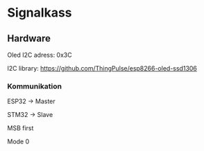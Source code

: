 # Signalkass



## Hardware

Oled I2C adress: 0x3C

I2C library: https://github.com/ThingPulse/esp8266-oled-ssd1306

 ### Kommunikation

ESP32 -> Master

STM32 -> Slave

MSB first

Mode 0



